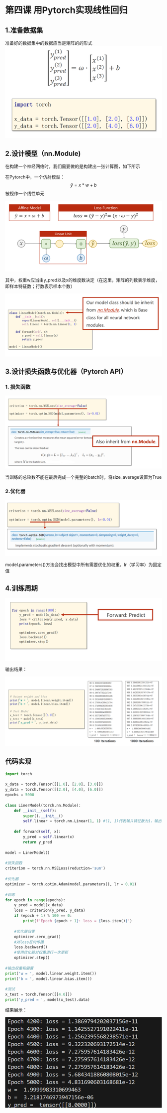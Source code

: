 # 第四课 用Pytorch实现线性回归

## 1.准备数据集

准备好的数据集中的数据应当是矩阵的的形式
![image-20240730221947503](https://raw.githubusercontent.com/2319157477/img_bed/main/img/image-20240730221947503.png)



## 2.设计模型（nn.Module)

在构建一个神经网络时，我们需要做的是构建出一张计算图，如下所示

在Pytorch中，一个仿射模型：
$$
\hat{y}=x*w+b
$$
被视作一个线性单元

![image-20240730222155759](https://raw.githubusercontent.com/2319157477/img_bed/main/img/image-20240730222155759.png)

其中，权重w应当由y_pred以及x的维度数决定（在这里，矩阵的列数表示维度，即样本特征数；行数表示样本个数）

![image-20240730231306250](https://raw.githubusercontent.com/2319157477/img_bed/main/img/image-20240730231306250.png)



## 3.设计损失函数与优化器（Pytorch API）

### 1. 损失函数

![image-20240730232650893](https://raw.githubusercontent.com/2319157477/img_bed/main/img/image-20240730232650893.png)

当训练的总轮数不能在最后完成一个完整的batch时，将size_average设置为True

### 2.优化器

![image-20240730232817617](https://raw.githubusercontent.com/2319157477/img_bed/main/img/image-20240730232817617.png)

model.parameters()方法会找出模型中所有需要优化的权重，lr（学习率）为固定值



## 4.训练周期

![image-20240730234325161](https://raw.githubusercontent.com/2319157477/img_bed/main/img/image-20240730234325161.png)

输出结果：

![image-20240730234355540](https://raw.githubusercontent.com/2319157477/img_bed/main/img/image-20240730234355540.png)

## 代码实现

~~~python
import torch

x_data = torch.Tensor([[1.0], [2.0], [3.0]])
y_data = torch.Tensor([[2.0], [4.0], [6.0]])
epochs = 5000

class LinerModel(torch.nn.Module):
    def __init__(self):
        super().__init__()
        self.linear = torch.nn.Linear(1, 1) #(1, 1)代表输入特征数为1，输出特征数为1

    def forward(self, x):
        y_pred = self.linear(x)
        return y_pred
    
model = LinerModel()

#损失函数
criterion = torch.nn.MSELoss(reduction='sum')

#优化器
optimizer = torch.optim.Adam(model.parameters(), lr = 0.01)

#训练
for epoch in range(epochs):
    y_pred = model(x_data)
    loss = criterion(y_pred, y_data)
    if (epoch + 1) % 100 == 0:
        print(f'Epoch {epoch + 1}: loss = {loss.item()}')

    #优化器归零
    optimizer.zero_grad()
    #对loss反向传播
    loss.backward()
    #使用优化器对权重进行一次更新
    optimizer.step()

#输出权重和偏置
print('w = ', model.linear.weight.item())
print('b = ', model.linear.bias.item())

#测试
x_test = torch.Tensor([[4.0]])
print('y_pred = ', model(x_test).data)
~~~

结果展示：

![image-20240730235233724](https://raw.githubusercontent.com/2319157477/img_bed/main/img/image-20240730235233724.png)

